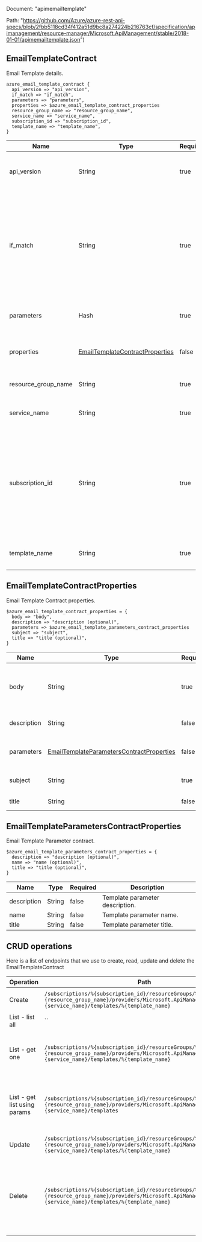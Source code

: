 Document: "apimemailtemplate"


Path: "https://github.com/Azure/azure-rest-api-specs/blob/2fbb5118cd34f412a51d9bc8a274224b216763cf/specification/apimanagement/resource-manager/Microsoft.ApiManagement/stable/2018-01-01/apimemailtemplate.json")

## EmailTemplateContract

Email Template details.

```puppet
azure_email_template_contract {
  api_version => "api_version",
  if_match => "if_match",
  parameters => "parameters",
  properties => $azure_email_template_contract_properties
  resource_group_name => "resource_group_name",
  service_name => "service_name",
  subscription_id => "subscription_id",
  template_name => "template_name",
}
```

| Name        | Type           | Required       | Description       |
| ------------- | ------------- | ------------- | ------------- |
|api_version | String | true | Version of the API to be used with the client request. |
|if_match | String | true | ETag of the Entity. ETag should match the current entity state from the header response of the GET request or it should be * for unconditional update. |
|parameters | Hash | true | Email Template update parameters. |
|properties | [EmailTemplateContractProperties](#emailtemplatecontractproperties) | false | Email Template entity contract properties. |
|resource_group_name | String | true | The name of the resource group. |
|service_name | String | true | The name of the API Management service. |
|subscription_id | String | true | Subscription credentials which uniquely identify Microsoft Azure subscription. The subscription ID forms part of the URI for every service call. |
|template_name | String | true | Email Template Name Identifier. |
        
## EmailTemplateContractProperties

Email Template Contract properties.

```puppet
$azure_email_template_contract_properties = {
  body => "body",
  description => "description (optional)",
  parameters => $azure_email_template_parameters_contract_properties
  subject => "subject",
  title => "title (optional)",
}
```

| Name        | Type           | Required       | Description       |
| ------------- | ------------- | ------------- | ------------- |
|body | String | true | Email Template Body. This should be a valid XDocument |
|description | String | false | Description of the Email Template. |
|parameters | [EmailTemplateParametersContractProperties](#emailtemplateparameterscontractproperties) | false | Email Template Parameter values. |
|subject | String | true | Subject of the Template. |
|title | String | false | Title of the Template. |
        
## EmailTemplateParametersContractProperties

Email Template Parameter contract.

```puppet
$azure_email_template_parameters_contract_properties = {
  description => "description (optional)",
  name => "name (optional)",
  title => "title (optional)",
}
```

| Name        | Type           | Required       | Description       |
| ------------- | ------------- | ------------- | ------------- |
|description | String | false | Template parameter description. |
|name | String | false | Template parameter name. |
|title | String | false | Template parameter title. |



## CRUD operations

Here is a list of endpoints that we use to create, read, update and delete the EmailTemplateContract

| Operation | Path | Verb | Description | OperationID |
| ------------- | ------------- | ------------- | ------------- | ------------- |
|Create|`/subscriptions/%{subscription_id}/resourceGroups/%{resource_group_name}/providers/Microsoft.ApiManagement/service/%{service_name}/templates/%{template_name}`|Put|Updates an Email Template.|EmailTemplate_CreateOrUpdate|
|List - list all|``||||
|List - get one|`/subscriptions/%{subscription_id}/resourceGroups/%{resource_group_name}/providers/Microsoft.ApiManagement/service/%{service_name}/templates/%{template_name}`|Get|Gets the details of the email template specified by its identifier.|EmailTemplate_Get|
|List - get list using params|`/subscriptions/%{subscription_id}/resourceGroups/%{resource_group_name}/providers/Microsoft.ApiManagement/service/%{service_name}/templates`|Get|Lists a collection of properties defined within a service instance.|EmailTemplate_ListByService|
|Update|`/subscriptions/%{subscription_id}/resourceGroups/%{resource_group_name}/providers/Microsoft.ApiManagement/service/%{service_name}/templates/%{template_name}`|Put|Updates an Email Template.|EmailTemplate_CreateOrUpdate|
|Delete|`/subscriptions/%{subscription_id}/resourceGroups/%{resource_group_name}/providers/Microsoft.ApiManagement/service/%{service_name}/templates/%{template_name}`|Delete|Reset the Email Template to default template provided by the API Management service instance.|EmailTemplate_Delete|
